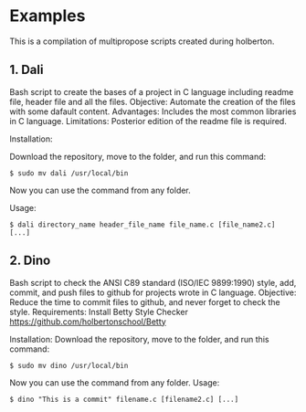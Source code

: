# Examples
This is a compilation of multipropose scripts created during holberton.

## 1. Dali 
Bash script to create the bases of a project in C language including readme file, header file and all the files.
Objective: Automate the creation of the files with some dafault content.
Advantages: Includes the most common libraries in C language. 
Limitations: Posterior edition of the readme file is required.

Installation:

Download the repository, move to the folder, and run this command:
```
$ sudo mv dali /usr/local/bin
```
Now you can use the command from any folder.

Usage:
```
$ dali directory_name header_file_name file_name.c [file_name2.c] [...]
```

## 2. Dino
Bash script to check the ANSI C89 standard (ISO/IEC 9899:1990) style, add, commit, and push files to github for projects wrote in C language.
Objective: Reduce the time to commit files to github, and never forget to check the style.
Requirements: Install Betty Style Checker https://github.com/holbertonschool/Betty

Installation:
Download the repository, move to the folder, and run this command:
```
$ sudo mv dino /usr/local/bin
```
Now you can use the command from any folder.
Usage:
```
$ dino "This is a commit" filename.c [filename2.c] [...]
```
